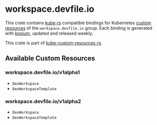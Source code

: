 <!--
SPDX-FileCopyrightText: The kube-custom-resources-rs Authors
SPDX-License-Identifier: 0BSD
 -->

# workspace.devfile.io

This crate contains [kube-rs](https://kube.rs/) compatible bindings for Kubernetes [custom resources](https://kubernetes.io/docs/tasks/extend-kubernetes/custom-resources/custom-resource-definitions/) of the `workspace.devfile.io` group. Each binding is generated with [kopium](https://github.com/kube-rs/kopium), updated and released weekly.

This crate is part of [kube-custom-resources-rs](https://github.com/metio/kube-custom-resources-rs).

## Available Custom Resources

### workspace.devfile.io/v1alpha1
- `DevWorkspace`
- `DevWorkspaceTemplate`
### workspace.devfile.io/v1alpha2
- `DevWorkspace`
- `DevWorkspaceTemplate`
